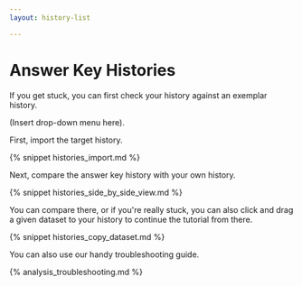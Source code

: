 ```yaml
---
layout: history-list

---
```


# Answer Key Histories

If you get stuck, you can first check your history against an exemplar history.

(Insert drop-down menu here).

First, import the target history.

{% snippet histories_import.md %}

Next, compare the answer key history with your own history.

{% snippet histories_side_by_side_view.md %}

You can compare there, or if you're really stuck, you can also click and drag a given dataset to your history to continue the tutorial from there.

{% snippet histories_copy_dataset.md %}

You can also use our handy troubleshooting guide.

{% analysis_troubleshooting.md %}

